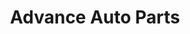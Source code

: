 ---
title: "Advance Auto Parts"
url: /milwaukee/advance-auto-parts-west-appleton-avenue/
shop: Autoteile
---